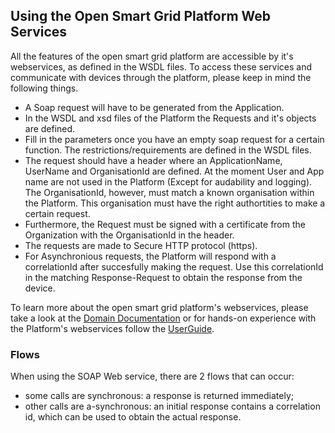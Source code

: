 ## Using the Open Smart Grid Platform Web Services

All the features of the open smart grid platform are accessible by it's webservices, as defined in the WSDL files.
To access these services and communicate with devices through the platform, please keep in mind the following things.

- A Soap request will have to be generated from the Application.
- In the WSDL and xsd files of the Platform the Requests and it's objects are defined.
- Fill in the parameters once you have an empty soap request for a certain function. The restrictions/requirements are defined in the WSDL files.
- The request should have a header where an ApplicationName, UserName and OrganisationId are defined. At the moment User and App name are not used in the Platform (Except for audability and logging). The OrganisationId, however, must match a known organisation within the Platform. This organisation must have the right authortities to make a certain request.
- Furthermore, the Request must be signed with a certificate from the Organization with the OrganisationId in the header.
- The requests are made to Secure HTTP protocol (https).
- For Asynchronious requests, the Platform will respond with a correlationId after succesfully making the request. Use this correlationId in the matching Response-Request to obtain the response from the device.

To learn more about the open smart grid platform's webservices, please take a look at the [Domain Documentation](../Domains/README.md) or for hands-on experience with the Platform's webservices follow the [UserGuide](../Userguide/Installation/Setup-VM-Vagrant.md).

### Flows

When using the SOAP Web service, there are 2 flows that can occur:
- some calls are synchronous: a response is returned immediately;
- other calls are a-synchronous: an initial response contains a correlation id, which can be used to obtain the actual response.